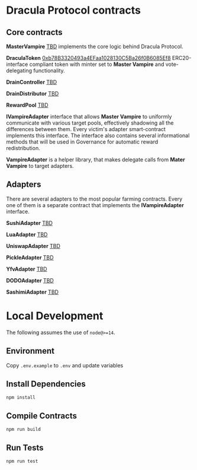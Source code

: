 # Dracula Protocol contracts

## Core contracts

__MasterVampire__ [TBD](https://etherscan.io/address/TBD) implements the core logic behind Dracula Protocol.

__DraculaToken__ [0xb78B3320493a4EFaa1028130C5Ba26f0B6085Ef8](https://etherscan.io/address/0xb78b3320493a4efaa1028130c5ba26f0b6085ef8) ERC20-interface compliant token with minter set to __Master Vampire__ and vote-delegating functionality.

__DrainController__ [TBD](https://etherscan.io/address/TBD)

__DrainDistributor__ [TBD](https://etherscan.io/address/TBD)

__RewardPool__ [TBD](https://etherscan.io/address/TBD)

__IVampireAdapter__ interface that allows __Master Vampire__ to uniformly communicate with various target pools, effectively shadowing all the differences between them. Every victim's adapter smart-contract implements this interface. The interface also contains several informational methods that will be used in Governance for automatic reward redistribution.

__VampireAdapter__ is a helper library, that makes delegate calls from __Mater Vampire__ to target adapters.

## Adapters
There are several adapters to the most popular farming contracts. Every one of them is a separate contract that implements the __IVampireAdapter__ interface.

__SushiAdapter__ [TBD](https://etherscan.io/address/TBD)

__LuaAdapter__ [TBD](https://etherscan.io/address/TBD)

__UniswapAdapter__ [TBD](https://etherscan.io/address/TBD)

__PickleAdapter__ [TBD](https://etherscan.io/address/TBD)

__YfvAdapter__ [TBD](https://etherscan.io/address/TBD)

__DODOAdapter__ [TBD](https://etherscan.io/address/TBD)

__SashimiAdapter__ [TBD](https://etherscan.io/address/TBD)


# Local Development

The following assumes the use of `node@>=14`.

## Environment

Copy `.env.example` to `.env` and update variables

## Install Dependencies

`npm install`

## Compile Contracts

`npm run build`

## Run Tests

`npm run test`